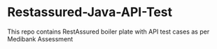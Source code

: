 # Restassured-Java-API-Test
This repo contains RestAssured boiler plate with API test cases as per Medibank Assessment
